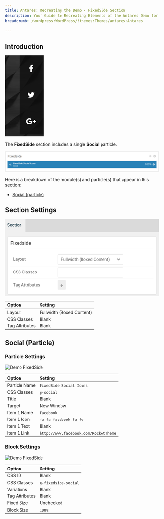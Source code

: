 ```yaml
---
title: Antares: Recreating the Demo - FixedSide Section
description: Your Guide to Recreating Elements of the Antares Demo for WordPress
breadcrumb: /wordpress:WordPress/!themes:Themes/antares:Antares

---
```


## Introduction

![](assets/fixedside.png)

The **FixedSide** section includes a single **Social** particle.

![](assets/home_fixedside.png)

Here is a breakdown of the module(s) and particle(s) that appear in this section:

* [Social (particle)](#social-(particle))

## Section Settings

![](assets/demo_fixedside_settings.png)

| Option           | Setting                   |
| :--------------- | :----------               |
| Layout           | Fullwidth (Boxed Content) |
| CSS Classes      | Blank                     |
| Tag Attributes   | Blank                     |

## Social (Particle)

### Particle Settings

![Demo FixedSide](demo_fixedside_1.png)

| Option        | Setting                               |
| :-----        | :-----                                |
| Particle Name | `FixedSide Social Icons`              |
| CSS Classes   | `g-social`                            |
| Title         | Blank                                 |
| Target        | New Window                            |
| Item 1 Name   | `Facebook`                            |
| Item 1 Icon   | `fa fa-facebook fa-fw`                |
| Item 1 Text   | Blank                                 |
| Item 1 Link   | `http://www.facebook.com/RocketTheme` |

### Block Settings

![Demo FixedSide](demo_fixedside_2.png)

| Option         | Setting              |
| :-----         | :-----               |
| CSS ID         | Blank                |
| CSS Classes    | `g-fixedside-social` |
| Variations     | Blank                |
| Tag Attributes | Blank                |
| Fixed Size     | Unchecked            |
| Block Size     | `100%`               |